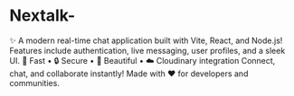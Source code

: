 # Nextalk-
✨ A modern real-time chat application built with Vite, React, and Node.js! Features include authentication, live messaging, user profiles, and a sleek UI. 🚀 Fast • 🔒 Secure • 🎨 Beautiful • ☁️ Cloudinary integration  Connect, chat, and collaborate instantly! Made with ❤️ for developers and communities.
